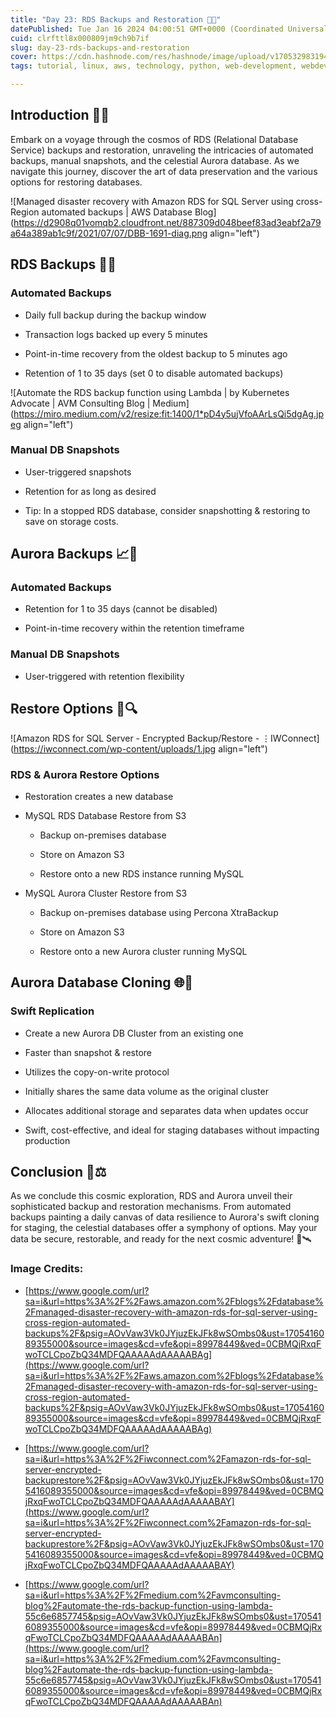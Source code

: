 ```yaml
---
title: "Day 23: RDS Backups and Restoration 🔄🚀"
datePublished: Tue Jan 16 2024 04:00:51 GMT+0000 (Coordinated Universal Time)
cuid: clrfttl8x000809jm9ch9b7if
slug: day-23-rds-backups-and-restoration
cover: https://cdn.hashnode.com/res/hashnode/image/upload/v1705329831941/efc88304-4cf2-4306-9f0a-9d09b9d3c978.gif
tags: tutorial, linux, aws, technology, python, web-development, webdev, developer, devops, rdbms, aws-lambda, technical-writing-1, aws-certified-solutions-architect-associate, 90daysofdevops, trainwithshubham

---
```


## Introduction 🌟🚧

Embark on a voyage through the cosmos of RDS (Relational Database Service) backups and restoration, unraveling the intricacies of automated backups, manual snapshots, and the celestial Aurora database. As we navigate this journey, discover the art of data preservation and the various options for restoring databases.

![Managed disaster recovery with Amazon RDS for SQL Server using cross-Region  automated backups | AWS Database Blog](https://d2908q01vomqb2.cloudfront.net/887309d048beef83ad3eabf2a79a64a389ab1c9f/2021/07/07/DBB-1691-diag.png align="left")

## RDS Backups 📅💾

### Automated Backups

* Daily full backup during the backup window
    
* Transaction logs backed up every 5 minutes
    
* Point-in-time recovery from the oldest backup to 5 minutes ago
    
* Retention of 1 to 35 days (set 0 to disable automated backups)
    

![Automate the RDS backup function using Lambda | by Kubernetes Advocate |  AVM Consulting Blog | Medium](https://miro.medium.com/v2/resize:fit:1400/1*pD4y5ujVfoAArLsQi5dgAg.jpeg align="left")

### Manual DB Snapshots

* User-triggered snapshots
    
* Retention for as long as desired
    
* Tip: In a stopped RDS database, consider snapshotting & restoring to save on storage costs.
    

## Aurora Backups 📈💠

### Automated Backups

* Retention for 1 to 35 days (cannot be disabled)
    
* Point-in-time recovery within the retention timeframe
    

### Manual DB Snapshots

* User-triggered with retention flexibility
    

## Restore Options 🔄🔍

![Amazon RDS for SQL Server - Encrypted Backup/Restore - ⋮IWConnect](https://iwconnect.com/wp-content/uploads/1.jpg align="left")

### RDS & Aurora Restore Options

* Restoration creates a new database
    
* MySQL RDS Database Restore from S3
    
    * Backup on-premises database
        
    * Store on Amazon S3
        
    * Restore onto a new RDS instance running MySQL
        
* MySQL Aurora Cluster Restore from S3
    
    * Backup on-premises database using Percona XtraBackup
        
    * Store on Amazon S3
        
    * Restore onto a new Aurora cluster running MySQL
        

## Aurora Database Cloning 🌐🔧

### Swift Replication

* Create a new Aurora DB Cluster from an existing one
    
* Faster than snapshot & restore
    
* Utilizes the copy-on-write protocol
    
* Initially shares the same data volume as the original cluster
    
* Allocates additional storage and separates data when updates occur
    
* Swift, cost-effective, and ideal for staging databases without impacting production
    

## Conclusion 🌌⚖️

As we conclude this cosmic exploration, RDS and Aurora unveil their sophisticated backup and restoration mechanisms. From automated backups painting a daily canvas of data resilience to Aurora's swift cloning for staging, the celestial databases offer a symphony of options. May your data be secure, restorable, and ready for the next cosmic adventure! 🚀🛰️

### Image Credits:

* [https://www.google.com/url?sa=i&url=https%3A%2F%2Faws.amazon.com%2Fblogs%2Fdatabase%2Fmanaged-disaster-recovery-with-amazon-rds-for-sql-server-using-cross-region-automated-backups%2F&psig=AOvVaw3Vk0JYjuzEkJFk8wSOmbs0&ust=1705416089355000&source=images&cd=vfe&opi=89978449&ved=0CBMQjRxqFwoTCLCpoZbQ34MDFQAAAAAdAAAAABAg](https://www.google.com/url?sa=i&url=https%3A%2F%2Faws.amazon.com%2Fblogs%2Fdatabase%2Fmanaged-disaster-recovery-with-amazon-rds-for-sql-server-using-cross-region-automated-backups%2F&psig=AOvVaw3Vk0JYjuzEkJFk8wSOmbs0&ust=1705416089355000&source=images&cd=vfe&opi=89978449&ved=0CBMQjRxqFwoTCLCpoZbQ34MDFQAAAAAdAAAAABAg)
    
* [https://www.google.com/url?sa=i&url=https%3A%2F%2Fiwconnect.com%2Famazon-rds-for-sql-server-encrypted-backuprestore%2F&psig=AOvVaw3Vk0JYjuzEkJFk8wSOmbs0&ust=1705416089355000&source=images&cd=vfe&opi=89978449&ved=0CBMQjRxqFwoTCLCpoZbQ34MDFQAAAAAdAAAAABAY](https://www.google.com/url?sa=i&url=https%3A%2F%2Fiwconnect.com%2Famazon-rds-for-sql-server-encrypted-backuprestore%2F&psig=AOvVaw3Vk0JYjuzEkJFk8wSOmbs0&ust=1705416089355000&source=images&cd=vfe&opi=89978449&ved=0CBMQjRxqFwoTCLCpoZbQ34MDFQAAAAAdAAAAABAY)
    
* [https://www.google.com/url?sa=i&url=https%3A%2F%2Fmedium.com%2Favmconsulting-blog%2Fautomate-the-rds-backup-function-using-lambda-55c6e6857745&psig=AOvVaw3Vk0JYjuzEkJFk8wSOmbs0&ust=1705416089355000&source=images&cd=vfe&opi=89978449&ved=0CBMQjRxqFwoTCLCpoZbQ34MDFQAAAAAdAAAAABAn](https://www.google.com/url?sa=i&url=https%3A%2F%2Fmedium.com%2Favmconsulting-blog%2Fautomate-the-rds-backup-function-using-lambda-55c6e6857745&psig=AOvVaw3Vk0JYjuzEkJFk8wSOmbs0&ust=1705416089355000&source=images&cd=vfe&opi=89978449&ved=0CBMQjRxqFwoTCLCpoZbQ34MDFQAAAAAdAAAAABAn)